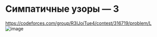 # Симпатичные узоры — 3
https://codeforces.com/group/R3IJoiTue4/contest/316719/problem/L
![image](https://github.com/OrlovAlexey/Olympiad-programming/assets/33424589/83948a0c-b98f-4ffa-a211-e3c29715c944)

